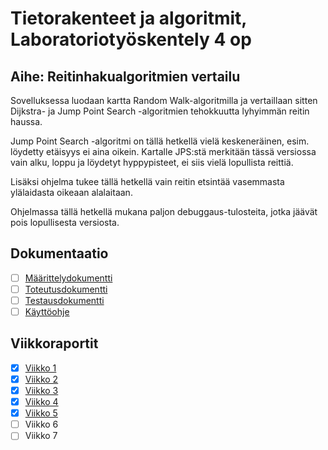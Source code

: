 # Tietorakenteet ja algoritmit, Laboratoriotyöskentely 4 op

## Aihe: Reitinhakualgoritmien vertailu

Sovelluksessa luodaan kartta Random Walk-algoritmilla ja vertaillaan sitten Dijkstra- ja Jump Point Search -algoritmien tehokkuutta lyhyimmän reitin haussa. 

Jump Point Search -algoritmi on tällä hetkellä vielä keskeneräinen, esim. löydetty etäisyys ei aina oikein. Kartalle JPS:stä merkitään tässä versiossa vain alku, loppu ja löydetyt hyppypisteet, ei siis vielä lopullista reittiä.

Lisäksi ohjelma tukee tällä hetkellä vain reitin etsintää vasemmasta ylälaidasta oikeaan alalaitaan. 

Ohjelmassa tällä hetkellä mukana paljon debuggaus-tulosteita, jotka jäävät pois lopullisesta versiosta.

## Dokumentaatio

- [ ] [Määrittelydokumentti](dokumentaatio/maarittely.md)
- [ ] [Toteutusdokumentti](dokumentaatio/toteutus.md)
- [ ] [Testausdokumentti](dokumentaatio/testaus.md)
- [ ] [Käyttöohje](dokumentaatio/kayttoohje.md)

## Viikkoraportit

- [x] [Viikko 1](dokumentaatio/viikko1.md)
- [x] [Viikko 2](dokumentaatio/viikko2.md)       
- [x] [Viikko 3](dokumentaatio/viikko3.md)   
- [x] [Viikko 4](dokumentaatio/viikko4.md)   
- [x] [Viikko 5](dokumentaatio/viikko5.md) 
- [ ] Viikko 6
- [ ] Viikko 7  
